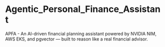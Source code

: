 # Agentic_Personal_Finance_Assistant
APFA - An AI-driven financial planning assistant powered by NVIDIA NIM, AWS EKS, and pgvector — built to reason like a real financial advisor.

